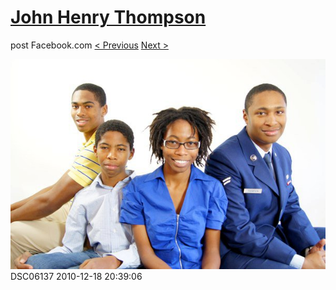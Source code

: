 # [John Henry Thompson](../README.md)
post Facebook.com
[< Previous](2010-12-18-40.md) [Next >](2010-12-18-42.md)

[![](../media/2010-12-18/Fam-2010-DSC06137.jpg)](../README.md)
DSC06137
2010-12-18 20:39:06
